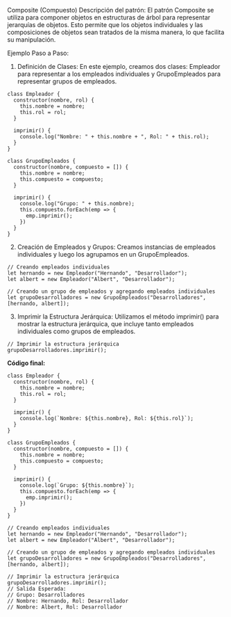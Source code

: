Composite (Compuesto)
Descripción del patrón:
El patrón Composite se utiliza para componer objetos en estructuras de árbol para representar jerarquías de objetos. Esto permite que los objetos individuales y las composiciones de objetos sean tratados de la misma manera, lo que facilita su manipulación.

Ejemplo Paso a Paso:
1. Definición de Clases:
En este ejemplo, creamos dos clases: Empleador para representar a los empleados individuales y GrupoEmpleados para representar grupos de empleados.

```
class Empleador {
  constructor(nombre, rol) {
    this.nombre = nombre;
    this.rol = rol;
  }
  
  imprimir() {
    console.log("Nombre: " + this.nombre + ", Rol: " + this.rol);
  }
}

class GrupoEmpleados {
  constructor(nombre, compuesto = []) {
    this.nombre = nombre;
    this.compuesto = compuesto;
  }
  
  imprimir() {
    console.log("Grupo: " + this.nombre);
    this.compuesto.forEach(emp => {
      emp.imprimir();
    })
  }
}
```

2. Creación de Empleados y Grupos:
Creamos instancias de empleados individuales y luego los agrupamos en un GrupoEmpleados.

```
// Creando empleados individuales
let hernando = new Empleador("Hernando", "Desarrollador");
let albert = new Empleador("Albert", "Desarrollador");

// Creando un grupo de empleados y agregando empleados individuales
let grupoDesarrolladores = new GrupoEmpleados("Desarrolladores", [hernando, albert]);
```

3. Imprimir la Estructura Jerárquica:
Utilizamos el método imprimir() para mostrar la estructura jerárquica, que incluye tanto empleados individuales como grupos de empleados.

```
// Imprimir la estructura jerárquica
grupoDesarrolladores.imprimir();
```

**Código final:**

```
class Empleador {
  constructor(nombre, rol) {
    this.nombre = nombre;
    this.rol = rol;
  }
  
  imprimir() {
    console.log(`Nombre: ${this.nombre}, Rol: ${this.rol}`);
  }
}

class GrupoEmpleados {
  constructor(nombre, compuesto = []) {
    this.nombre = nombre;
    this.compuesto = compuesto;
  }
  
  imprimir() {
    console.log(`Grupo: ${this.nombre}`);
    this.compuesto.forEach(emp => {
      emp.imprimir();
    })
  }
}

// Creando empleados individuales
let hernando = new Empleador("Hernando", "Desarrollador");
let albert = new Empleador("Albert", "Desarrollador");

// Creando un grupo de empleados y agregando empleados individuales
let grupoDesarrolladores = new GrupoEmpleados("Desarrolladores", [hernando, albert]);

// Imprimir la estructura jerárquica
grupoDesarrolladores.imprimir();
// Salida Esperada:
// Grupo: Desarrolladores
// Nombre: Hernando, Rol: Desarrollador
// Nombre: Albert, Rol: Desarrollador
```
